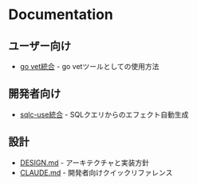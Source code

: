# Documentation

## ユーザー向け

- [go vet統合](vet-integration.md) - go vetツールとしての使用方法

## 開発者向け

- [sqlc-use統合](sqlc-integration.md) - SQLクエリからのエフェクト自動生成

## 設計

- [DESIGN.md](../DESIGN.md) - アーキテクチャと実装方針
- [CLAUDE.md](../CLAUDE.md) - 開発者向けクイックリファレンス